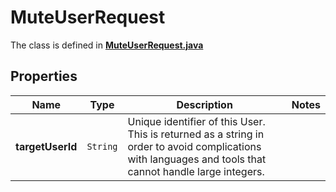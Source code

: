 

# MuteUserRequest

The class is defined in **[MuteUserRequest.java](../../src/main/java/example/micronaut/model/MuteUserRequest.java)**

## Properties

Name | Type | Description | Notes
------------ | ------------- | ------------- | -------------
**targetUserId** | `String` | Unique identifier of this User. This is returned as a string in order to avoid complications with languages and tools that cannot handle large integers. | 




